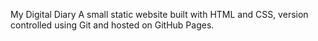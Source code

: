 My Digital Diary
A small static website built with HTML and CSS, version controlled using Git and hosted on GitHub Pages.


